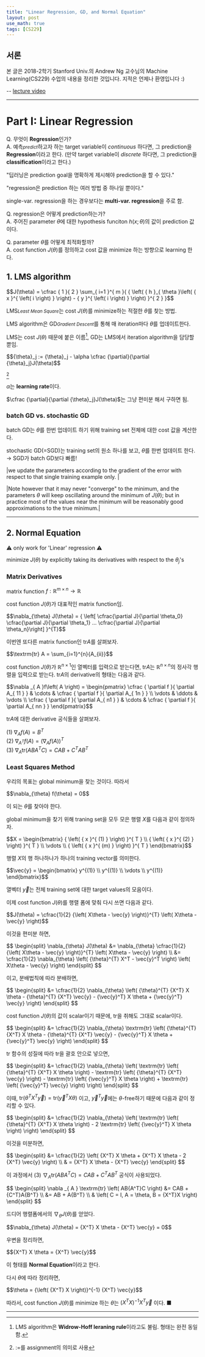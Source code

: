 ```yaml
---
title: "Linear Regression, GD, and Normal Equation"
layout: post
use_math: true
tags: [CS229]
---
```


## 서론
본 글은 2018-2학기 Stanford Univ.의 Andrew Ng 교수님의 Machine Learning(CS229) 수업의 내용을 정리한 것입니다. 지적은 언제나 환영입니다 :)

-- [lecture video](https://youtu.be/4b4MUYve_U8)

<hr>

# Part I: Linear Regression
Q. 무엇이 **Regression**인가?<br>
A. 예측<small>*predict*</small>하고자 하는 target variable이 *continuous* 하다면, 그 prediction을 **Regression**이라고 한다. (만약 target variable이 *discrete* 하다면, 그 prediction을 **classification**이라고 한다.)

"딥러닝은 prediction goal을 명확하게 제시해야 prediction을 할 수 있다."

"regression은 prediction 하는 여러 방법 중 하나일 뿐이다."

single-var. regression을 하는 경우보다는 **multi-var. regression**을 주로 함.

Q. regression은 어떻게 prediction하는가?<br>
A. 주어진 parameter $\theta$에 대한 hypothesis funciton $h(x; \theta)$의 값이 prediction 값이다.

Q. parameter $\theta$를 어떻게 최적화할까?<br>
A. cost function $J(\theta)$를 정의하고 cost 값을 minimize 하는 방향으로 learning 한다.


## 1. LMS algorithm
<div>
$$J(\theta) = \cfrac { 1 }{ 2 } \sum_{ i=1 }^{ m }{ { \left( { h }_{ \theta }\left( { x }^{ \left( i \right) } \right) - { y }^{ \left( i \right) } \right) }^{ 2 } }$$
</div>

LMS<small>*Least Mean Square*</small>는 cost $J(\theta)$를 minimize하는 적절한 $\theta$를 찾는 방법.

LMS algorithm은 GD<small>*Gradient Descent*</small>를 통해 매 iteration마다 $\theta$를 업데이트한다.

LMS는 cost $J(\theta)$ 때문에 붙은 이름[^1], GD는 LMS에서 iteration algorithm을 담당할 뿐임.

<div>
$${\theta}_j := {\theta}_j - \alpha \cfrac {\partial}{\partial {\theta}_j}J(\theta)$$
</div>

[^2]

$\alpha$는 **learning rate**이다.

$\cfrac {\partial}{\partial {\theta}_j}J(\theta)$는 그냥 편미분 해서 구하면 됨.


### batch GD vs. stochastic GD

batch GD는 $\theta$를 한번 업데이트 하기 위해 training set 전체에 대한 cost 값을 계산한다.

stochastic GD(=SGD)는 training set의 원소 하나를 보고, $\theta$를 한번 업데이트 한다.<br>
→ SGD가 batch GD보다 빠름!

|we update the parameters according to the gradient of the error with respect to that single training example only. |

|Note however that it may never "converge" to the minimum, and the parameters $\theta$ will keep oscillating around the minimum of $J(\theta)$; but in practice most of the values near the minimum will be reasonably good approximations to the true minimum.|

<hr>

## 2. Normal Equation

:warning: only work for 'Linear' regression :warning:

minimize $J(\theta)$ by explicitly taking its derivatives with respect to the ${\theta}_j$'s

### Matrix Derivatives
matrix function $f: \mathbb{R}^{m \times n} \rightarrow \mathbb{R}$

cost function $J(\theta)$가 대표적인 matrix function임.

<div>
$$\nabla_{\theta} J(\theta) = { \left[ \cfrac{\partial J}{\partial \theta_0} \cfrac{\partial J}{\partial \theta_1} ... \cfrac{\partial J}{\partial \theta_n}\right] }^{T}$$
</div>

이번엔 또다른 matrix function인 $\textrm{tr} A$를 살펴보자.

<div>
$$\textrm{tr} A = \sum_{i=1}^{n}{A_{ii}}$$
</div>

cost function $J(\theta)$가 $\mathbb{R}^{n \times 1}$인 열벡터를 입력으로 받는다면, $\textrm{tr} A$는 $\mathbb{R}^{n \times n}$의 정사각 행렬을 입력으로 받는다. $\textrm{tr} A$의 derivative의 형태는 다음과 같다.

<div>
$$\nabla _{ A }f\left( A \right) = \begin{pmatrix} \cfrac { \partial f }{ \partial A_{ 11 } }  & \cdots  & \cfrac { \partial f }{ \partial A_{ 1n } }  \\ \vdots  & \ddots  & \vdots  \\ \cfrac { \partial f }{ \partial A_{ n1 } }  & \cdots  & \cfrac { \partial f }{ \partial A_{ nn } }  \end{pmatrix}$$
</div>

$\textrm{tr} A$에 대한 derivative 공식들을 살펴보자.

(1) $\nabla _{ A } f\left( A \right) = B^T$<br>
(2) $\nabla _{ {A}^{T} } f\left( A \right) = {\left( \nabla _{ A }f\left( A \right) \right)}^{T}$<br>
(3) $\nabla _{ A } \textrm{tr} \left( AB{A^T}C \right) = CAB + {C^T}A{B^T}$

### Least Squares Method

우리의 목표는 global minimum을 찾는 것이다. 따라서 

<div>
$$\nabla_{\theta} f(\theta) = 0$$
</div>

이 되는 $\theta$를 찾아야 한다.

global minimum을 찾기 위해 traning set을 모두 모은 행렬 $X$를 다음과 같이 정의하자.

<div>
$$X = \begin{bmatrix} { \left(  { x }^{ (1) } \right)  }^{ T } \\ { \left( { x }^{ (2) } \right)  }^{ T } \\ \vdots  \\ { \left( { x }^{ (m) } \right)  }^{ T } \end{bmatrix}$$
</div>

행렬 $X$의 행 하나하나가 하나의 training vector를 의미한다.

<div>
$$\vec{y} = \begin{bmatrix}  y^{(1)} \\ y^{(1)} \\ \vdots \\ y^{(1)} \end{bmatrix}$$
</div>

열벡터 $\vec{y}$는 전체 training set에 대한 target values의 모음이다.

이제 cost function $J(\theta)$를 행렬 폼에 맞춰 다시 쓰면 다음과 같다.

<div>
$$J(\theta) = \cfrac{1}{2} {\left( X\theta - \vec{y} \right)}^{T} \left( X\theta - \vec{y} \right)$$
</div>

이것을 편미분 하면,

<div>
$$
\begin{split}
\nabla_{\theta} J(\theta) &= \nabla_{\theta} \cfrac{1}{2} {\left( X\theta - \vec{y} \right)}^{T} \left( X\theta - \vec{y} \right) \\
&= \cfrac{1}{2} \nabla_{\theta} \left( {\theta}^{T} X^T - \vec{y}^T \right) \left( X\theta - \vec{y} \right) 
\end{split}
$$
</div>

이고, 분배법칙에 따라 분배하면, 

<div>
$$
\begin{split}
&= \cfrac{1}{2} \nabla_{\theta} \left( {\theta}^{T} {X^T} X \theta - {\theta}^{T} {X^T} \vec{y} - {\vec{y}^T} X \theta + {\vec{y}^T} \vec{y} \right)
\end{split}
$$
</div>

cost function $J(\theta)$의 값이 scalar이기 때문에, $\textrm{tr}$을 취해도 그대로 scalar이다.

<div>
$$
\begin{split}
&= \cfrac{1}{2} \nabla_{\theta} \textrm{tr} \left( {\theta}^{T} {X^T} X \theta - {\theta}^{T} {X^T} \vec{y} - {\vec{y}^T} X \theta + {\vec{y}^T} \vec{y} \right)
\end{split}
$$
</div>

$\textrm{tr}$ 함수의 성질에 따라 $\textrm{tr}$을 괄호 안으로 넣으면, 

<div>
$$
\begin{split}
&= \cfrac{1}{2} \nabla_{\theta} \left( \textrm{tr} \left( {\theta}^{T} {X^T} X \theta \right) - \textrm{tr} \left( {\theta}^{T} {X^T} \vec{y} \right) - \textrm{tr} \left( {\vec{y}^T} X \theta \right) + \textrm{tr} \left( {\vec{y}^T} \vec{y} \right) \right)
\end{split}
$$
</div>

이때, $\textrm{tr} \left( {\theta}^{T} {X^T} \vec{y} \right) = \textrm{tr} \left( {\vec{y}^T} X \theta \right)$ 이고, ${\vec{y}^T} \vec{y}$에는 $\theta$-free하기 때문에 다음과 같이 정리할 수 있다.

<div>
$$
\begin{split}
&= \cfrac{1}{2} \nabla_{\theta} \left( \textrm{tr} \left( {\theta}^{T} {X^T} X \theta \right) - 2 \textrm{tr} \left( {\vec{y}^T} X \theta \right) \right)
\end{split}
$$
</div>

이것을 미분하면,

<div>
$$
\begin{split}
&= \cfrac{1}{2} \left( {X^T} X \theta + {X^T} X \theta  - 2 {X^T} \vec{y}  \right) \\
& = {X^T} X \theta - {X^T} \vec{y}
\end{split}
$$
</div>

이 과정에서 (3) $\nabla _{ A } \textrm{tr} \left( AB{A^T}C \right) = CAB + {C^T}A{B^T}$ 공식이 사용되었다.


<div>
$$
\begin{split}
\nabla _{ A } \textrm{tr} \left( AB{A^T}C \right) &= CAB + {C^T}A{B^T} \\
&= AB + A{B^T} \\
& \left( C = I, A = \theta, B = {X^T}X \right)
\end{split}
$$
</div>

드디어 행렬폼에서의 $\nabla_{\theta} J(\theta)$를 얻었다.

<div>
$$\nabla_{\theta} J(\theta) = {X^T} X \theta - {X^T} \vec{y} = 0$$
</div>

우변을 정리하면, 

<div>
$${X^T} X \theta = {X^T} \vec{y}$$
</div>

이 형태를 **Normal Equation**이라고 한다.

다시 $\theta$에 따라 정리하면,

<div>
$$\theta = {\left( {X^T} X \right)}^{-1} {X^T} \vec{y}$$
</div>

따라서, cost function $J(\theta)$를 minimize 하는 $\theta$는 ${\left( {X^T} X \right)}^{-1} {X^T} \vec{y}$ 이다. ■

<hr>

[^1]: LMS algorithm은 **Widrow-Hoff leraning rule**이라고도 불림. 형태는 완전 동일함.
[^2]: $:=$를 assignment의 의미로 사용